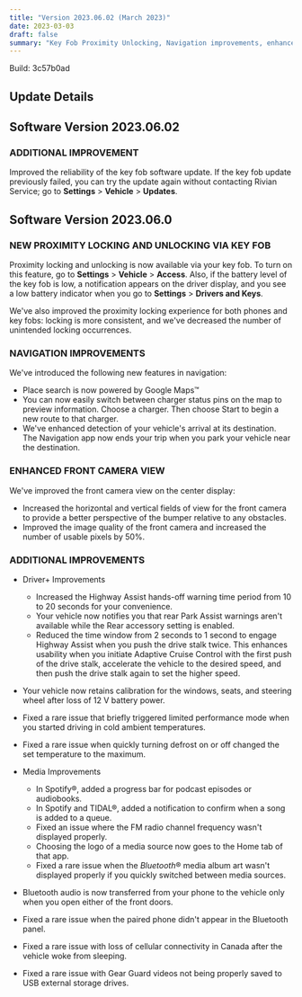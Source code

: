 ```yaml
---
title: "Version 2023.06.02 (March 2023)"
date: 2023-03-03
draft: false
summary: "Key Fob Proximity Unlocking, Navigation improvements, enhanced camera view, and additional improvements."
---
```

Build: 3c57b0ad

## Update Details

## Software Version 2023.06.02

### ADDITIONAL IMPROVEMENT
Improved the reliability of the key fob software update. If the key fob update previously failed, you can try the update again without contacting Rivian Service; go to **Settings** > **Vehicle** > **Updates**.

## Software Version 2023.06.0

### NEW PROXIMITY LOCKING AND UNLOCKING VIA KEY FOB
Proximity locking and unlocking is now available via your key fob. To turn on this feature, go to **Settings** > **Vehicle** > **Access**. Also, if the battery level of the key fob is low, a notification appears on the driver display, and you see a low battery indicator when you go to **Settings** > **Drivers and Keys**.

We've also improved the proximity locking experience for both phones and key fobs: locking is more consistent, and we've decreased the number of unintended locking occurrences.

### NAVIGATION IMPROVEMENTS
We've introduced the following new features in navigation:
* Place search is now powered by Google Maps™
* You can now easily switch between charger status pins on the map to preview information. Choose a charger. Then choose Start to begin a new route to that charger.
* We've enhanced detection of your vehicle's arrival at its destination. The Navigation app now ends your trip when you park your vehicle near the destination.

### ENHANCED FRONT CAMERA VIEW
We've improved the front camera view on the center display:
* Increased the horizontal and vertical fields of view for the front camera to provide a better perspective of the bumper relative to any obstacles.
* Improved the image quality of the front camera and increased the number of usable pixels by 50%.

### ADDITIONAL IMPROVEMENTS
* Driver+ Improvements
  * Increased the Highway Assist hands-off warning time period from 10 to 20 seconds for your convenience.
  * Your vehicle now notifies you that rear Park Assist warnings aren't available while the Rear accessory setting is enabled.
  * Reduced the time window from 2 seconds to 1 second to engage Highway Assist when you push the drive stalk twice. This enhances usability when you initiate Adaptive Cruise Control with the first push of the drive stalk, accelerate the vehicle to the desired speed, and then push the drive stalk again to set the higher speed.
* Your vehicle now retains calibration for the windows, seats, and steering wheel after loss of 12 V battery power.
* Fixed a rare issue that briefly triggered limited performance mode when you started driving in cold ambient temperatures.
* Fixed a rare issue when quickly turning defrost on or off changed the set temperature to the maximum.

* Media Improvements
  * In Spotify®, added a progress bar for podcast episodes or audiobooks.
  * In Spotify and TIDAL®, added a notification to confirm when a song is added to a queue.
  * Fixed an issue where the FM radio channel frequency wasn't displayed properly.
  * Choosing the logo of a media source now goes to the Home tab of that app.
  * Fixed a rare issue when the *Bluetooth*® media album art wasn't displayed properly if you quickly switched between media sources.

* Bluetooth audio is now transferred from your phone to the vehicle only when you open either of the front doors.
* Fixed a rare issue when the paired phone didn't appear in the Bluetooth panel.
* Fixed a rare issue with loss of cellular connectivity in Canada after the vehicle woke from sleeping.
* Fixed a rare issue with Gear Guard videos not being properly saved to USB external storage drives.

